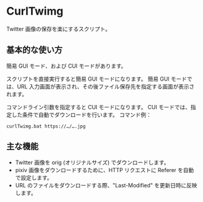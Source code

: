 # CurlTwimg

Twitter 画像の保存を楽にするスクリプト。


## 基本的な使い方

簡易 GUI モード、および CUI モードがあります。

スクリプトを直接実行すると簡易 GUI モードになります。
簡易 GUI モードでは、URL 入力画面が表示され、その後ファイル保存先を指定する画面が表示されます。

コマンドライン引数を指定すると CUI モードになります。
CUI モードでは、指定した条件で自動でダウンロードを行います。
コマンド例：

```
curlTwimg.bat https://…/….jpg
```


## 主な機能

- Twitter 画像を orig (オリジナルサイズ) でダウンロードします。
- pixiv 画像をダウンロードするために、HTTP リクエストに Referer を自動で設定します。
- URL のファイルをダウンロードする際、"Last-Modified" を更新日時に反映します。
